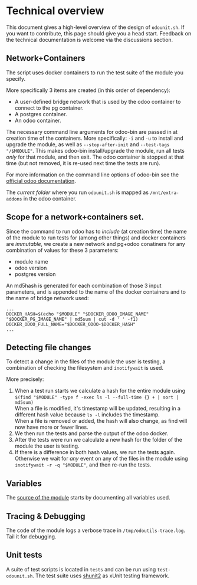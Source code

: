 # Technical overview

This document gives a high-level overview of the design of `odounit.sh`. If you want to contribute, this page should give you a head start.
Feedback on the technical documentation is welcome via the discussions section. 

## Network+Containers

The script uses docker containers to run the test suite of the module you specify.

More specifically 3 items are created (in this order of dependency):

* A user-defined bridge network that is used by the odoo container to connect to the pg container.
* A postgres container.
* An odoo container.

The necessary command line arguments for odoo-bin are passed in at creation time of the containers. More specifically: `-i` and `-u` to install and upgrade the module, as well as `--stop-after-init` and `--test-tags "/$MODULE"`. This makes odoo-bin install/upgrade the module, run all tests *only* for that module, and then exit. The odoo container is stopped at that time (but not removed, it is re-used next time the tests are run).

For more information on the command line options of odoo-bin see the [official odoo documentation](https://www.odoo.com/documentation/master/developer/cli.html).

The *current folder* where you run `odounit.sh` is mapped as `/mnt/extra-addons` in the odoo container.

## Scope for a network+containers set.

Since the command to run odoo has to *include* (at creation time) the name of the module to run tests for (among other things) and docker containers are *immutable*, we create a new network and pg+odoo conatiners for any combination of values for these 3 parameters:

* module name
* odoo version
* postgres version

An md5hash is generated for each combination of those 3 input parameters, and is appended to the name of the docker containers and to the name of bridge network used:

`...`<br/>
`DOCKER_HASH=$(echo "$MODULE" "$DOCKER_ODOO_IMAGE_NAME" "$DOCKER_PG_IMAGE_NAME" | md5sum | cut -d ' ' -f1)`<br/>
`DOCKER_ODOO_FULL_NAME="$DOCKER_ODOO-$DOCKER_HASH"`<br/>
`...`

## Detecting file changes

To detect a change in the files of the module the user is testing, a combination of checking the filesystem and `inotifywait` is used.

More precisely:

1) When a test run starts we calculate a hash for the entire module using `$(find "$MODULE" -type f -exec ls -l --full-time {} + | sort | md5sum)`<br/>
When a file is modified, it's timestamp will be updated, resulting in a different hash value because `ls -l` includes the timestamp.<br/>
When a file is removed or added, the hash will also change, as find will now have more or fewer lines.
2) We then run the tests and parse the output of the odoo docker.
3) After the tests were run we calculate a new hash for the folder of the module the user is testing.
4) If there is a difference in both hash values, we run the tests again.<br/> Otherwise we wait for *any* event on any of the files in the module using `inotifywait -r -q "$MODULE"`, and then re-run the tests.

## Variables

The [source of the module](/odounit.sh) starts by documenting all variables used.

## Tracing & Debugging

The code of the module logs a verbose trace in `/tmp/odoutils-trace.log`. Tail it for debugging.

## Unit tests

A suite of test scripts is located in `tests` and can be run using `test-odounit.sh`. The test suite uses [shunit2](https://github.com/kward/shunit2./com) as xUnit testing framework.